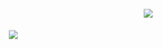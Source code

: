 <img align="right" src="https://visitor-badge.laobi.icu/badge?page_id=Prashant20nov2003.Prashant20nov200" />

<h1 align="center">
    <img src="https://readme-typing-svg.herokuapp.com/?font=Righteous&size=35&center=true&vCenter=true&width=500&height=70&duration=4000&lines=Hi+There!+👋;+I'm+Prashant+Bhardwaj!;" />
</h1>
